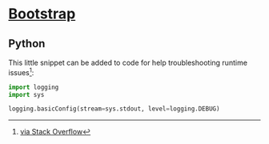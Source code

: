 # [Bootstrap](https://samghata.github.io/bootstrap)

## Python
This little snippet can be added to code for help troubleshooting runtime issues[^1]:
```python
import logging
import sys

logging.basicConfig(stream=sys.stdout, level=logging.DEBUG)
```
[^1]: [via Stack Overflow](https://stackoverflow.com/questions/14058453/making-python-loggers-output-all-messages-to-stdout-in-addition-to-log-file)

